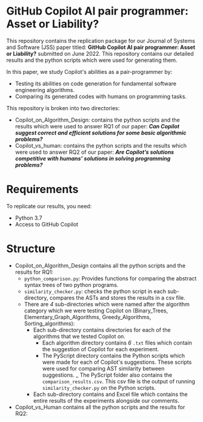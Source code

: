 # GitHub Copilot AI pair programmer: Asset or Liability?
This repository contains the replication package for our Journal of Systems and Software (JSS) paper titled: __GitHub Copilot AI pair programmer: Asset or Liability?__ submitted on June 2022. This repository contains our detailed results and the python scripts which were used for generating them.

In this paper, we study Copilot's abilities as a pair-programmer by: 
 - Testing its abilities on code generation for fundamental software engineering algorithms. 
 - Comparing its generated codes with humans on programming tasks.
 
This repository is broken into two directories:
 - Copilot_on_Algorithm_Design: contains the python scripts and the results which were used to answer RQ1 of our paper: ___Can Copilot suggest correct and efficient solutions for some basic algorithmic problems?___
 - Copilot_vs_human: contains the python scripts and the results which were used to answer RQ2 of our paper: ___Are Copilot’s solutions competitive with humans’ solutions in solving programming problems?___

# Requirements
To replicate our results, you need:
 - Python 3.7
 - Access to GitHub Copilot

# Structure
  - Copilot_on_Algorithm_Design contains all the python scripts and the results for RQ1:
    - `python_comparison.py`: Provides functions for comparing the abstract syntax trees of two python programs.
    - `similarity_checker.py`: checks the python script in each sub-directory, compares the ASTs and stores the results in a csv file.
    - There are _4_ sub-directories which were named after the algorithm category which we were testing Copilot on (Binary_Trees, Elementary_Graph_Algorithms, Greedy_Algorithms, Sorting_algorithms):
        - Each sub-directory contains directories for each of the algorithms that we tested Copilot on.
            - Each algorithm directory contains _6_ `.txt` files which contain the suggestion of Copilot for each experiment.
            - The PyScript directory contains the Python scripts which were made for each of Copilot's suggestions. These scripts were used for comparing AST similarity between suggestions.
            _ The PyScript folder also contains the `comparison_results.csv`. This csv file is the output of running `similarity_checker.py` on the Python scripts.
        - Each sub-directory contains and Excel file which contains the entire results of the experiments alongside our comments.
  - Copilot_vs_Human contains all the python scripts and the results for RQ2:
  
